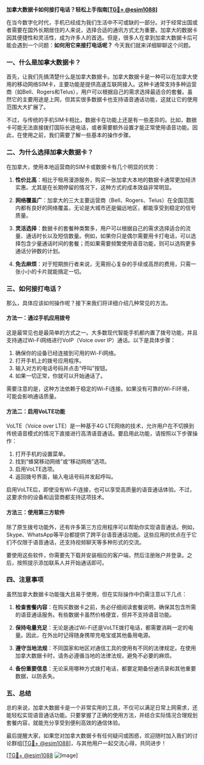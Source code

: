 **加拿大数据卡如何接打电话？轻松上手指南[[TG💪+ @esim1088](https://t.me/s/esim1088)]**

在当今数字化时代，手机已经成为我们生活中不可或缺的一部分。对于经常出国或者需要在国外长期居住的人来说，选择合适的通讯方式尤为重要。加拿大的数据卡因其便捷性和灵活性，成为许多人的首选。但是，很多人在拿到加拿大数据卡后可能会遇到一个问题：**如何用它来接打电话呢？** 今天我们就来详细聊聊这个问题。

### 一、什么是加拿大数据卡？

首先，让我们先搞清楚什么是加拿大数据卡。加拿大数据卡是一种可以在加拿大使用的移动网络SIM卡，主要功能是提供高速互联网接入。这种卡通常支持多种运营商（如Bell、Rogers和Telus），用户可以根据自己的需求选择最适合的套餐。虽然它的主要用途是上网，但其实很多数据卡也支持语音通话功能，这就让它的使用范围大大扩展了。

不过，与传统的手机SIM卡相比，数据卡在功能上还是有一些差异的。比如，数据卡可能无法直接拨打国际长途电话，或者需要额外设置才能正常使用语音功能。因此，在使用之前，我们需要了解一些基本的操作步骤。

### 二、为什么选择加拿大数据卡？

在加拿大，使用本地运营商的SIM卡或数据卡有几个明显的优势：

1. **性价比高**：相比于租用漫游服务，购买一张加拿大本地的数据卡通常更加经济实惠。尤其是在长期停留的情况下，这种方式的成本效益非常明显。
   
2. **网络覆盖广**：加拿大的三大主要运营商（Bell、Rogers、Telus）在全国范围内都有良好的网络覆盖，无论是大城市还是偏远地区，都能享受到稳定的信号质量。

3. **灵活选择**：数据卡的套餐种类繁多，用户可以根据自己的需求选择适合的流量、通话时长以及短信数量。例如，如果你只是偶尔需要用卡打电话，可以选择包含少量通话时间的套餐；而如果需要频繁使用语音功能，则可以选购更多通话分钟数的计划。

4. **免去麻烦**：对于短期旅行者来说，无需担心复杂的手续或高昂的费用，只需一张小小的卡片就能搞定一切。

### 三、如何接打电话？

那么，具体应该如何操作呢？接下来我们将详细介绍几种常见的方法。

#### 方法一：通过手机应用拨号

这是最常见也是最简单的方式之一。大多数现代智能手机都内置了拨号功能，并且支持通过Wi-Fi网络进行VoIP（Voice over IP）通话。以下是具体步骤：

1. 确保你的设备已经连接到可用的Wi-Fi网络。
2. 打开手机上的拨号应用程序。
3. 输入对方的电话号码并点击“呼叫”按钮。
4. 如果一切正常，你就可以开始通话了。

需要注意的是，这种方法依赖于稳定的Wi-Fi连接。如果没有可靠的Wi-Fi环境，可能会影响通话质量。

#### 方法二：启用VoLTE功能

VoLTE（Voice over LTE）是一种基于4G LTE网络的技术，允许用户在不切换到传统语音模式的情况下直接进行高清语音通话。要启用此功能，请按照以下步骤操作：

1. 打开手机的设置菜单。
2. 找到“蜂窝移动网络”或“移动网络”选项。
3. 启用VoLTE选项。
4. 返回拨号界面，输入电话号码并发起呼叫。

启用VoLTE后，即使没有Wi-Fi连接，也可以享受高质量的语音通话体验。不过，这要求你的设备和运营商都支持这项技术。

#### 方法三：使用第三方软件

除了原生拨号功能外，还有许多第三方应用程序可以帮助你实现语音通话。例如，Skype、WhatsApp等平台都提供了跨平台语音通话功能。这些应用的优点在于它们不仅限于语音通话，还支持视频聊天等多种形式的交流。

要使用这些软件，你需要先下载并安装相应的客户端，然后注册账户并登录。之后，按照提示添加联系人并开始通话即可。

### 四、注意事项

虽然加拿大数据卡功能强大且易于使用，但在实际操作中仍需注意以下几点：

1. **检查套餐内容**：在购买数据卡之前，务必仔细阅读套餐说明，确保其包含所需的语音通话服务。有些数据卡虽然价格便宜，但并不支持语音功能。

2. **保持电量充足**：无论是通过Wi-Fi还是VoLTE拨打电话，都需要消耗一定的电量。因此，在外出时记得随身携带充电宝或其他备用电源。

3. **遵守当地法规**：不同国家和地区对通信工具的使用有不同的法律规定。在使用加拿大数据卡时，请务必遵循当地的法律法规，避免不必要的麻烦。

4. **备份重要信息**：无论采用哪种方式拨打电话，都要定期备份通讯录和其他重要数据，以防丢失。

### 五、总结

总的来说，加拿大数据卡是一个非常实用的工具，不仅可以满足日常上网需求，还能轻松实现语音通话功能。只要掌握了正确的使用方法，并结合实际情况合理规划套餐内容，就能充分享受到便利高效的通信体验。

最后提醒大家，如果您对加拿大数据卡有任何疑问或困惑，欢迎随时加入我们的讨论群组[[TG💪+ @esim1088](https://t.me/s/esim1088)]，与其他用户一起交流心得，共同进步！

[[TG💪+ @esim1088](https://t.me/s/esim1088) ![Image](https://i.postimg.cc/4NQfJmqS/Snipaste-2025-05-13-00-14-12.png)]